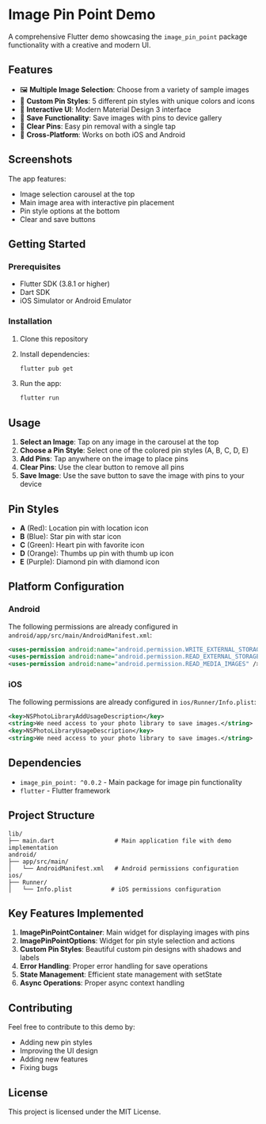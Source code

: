 # Image Pin Point Demo

A comprehensive Flutter demo showcasing the `image_pin_point` package functionality with a creative and modern UI.

## Features

- 🖼️ **Multiple Image Selection**: Choose from a variety of sample images
- 📌 **Custom Pin Styles**: 5 different pin styles with unique colors and icons
- 🎨 **Interactive UI**: Modern Material Design 3 interface
- 💾 **Save Functionality**: Save images with pins to device gallery
- 🧹 **Clear Pins**: Easy pin removal with a single tap
- 📱 **Cross-Platform**: Works on both iOS and Android

## Screenshots

The app features:
- Image selection carousel at the top
- Main image area with interactive pin placement
- Pin style options at the bottom
- Clear and save buttons

## Getting Started

### Prerequisites

- Flutter SDK (3.8.1 or higher)
- Dart SDK
- iOS Simulator or Android Emulator

### Installation

1. Clone this repository
2. Install dependencies:
   ```bash
   flutter pub get
   ```

3. Run the app:
   ```bash
   flutter run
   ```

## Usage

1. **Select an Image**: Tap on any image in the carousel at the top
2. **Choose a Pin Style**: Select one of the colored pin styles (A, B, C, D, E)
3. **Add Pins**: Tap anywhere on the image to place pins
4. **Clear Pins**: Use the clear button to remove all pins
5. **Save Image**: Use the save button to save the image with pins to your device

## Pin Styles

- **A** (Red): Location pin with location icon
- **B** (Blue): Star pin with star icon
- **C** (Green): Heart pin with favorite icon
- **D** (Orange): Thumbs up pin with thumb up icon
- **E** (Purple): Diamond pin with diamond icon

## Platform Configuration

### Android

The following permissions are already configured in `android/app/src/main/AndroidManifest.xml`:

```xml
<uses-permission android:name="android.permission.WRITE_EXTERNAL_STORAGE" tools:ignore="ScopedStorage" />
<uses-permission android:name="android.permission.READ_EXTERNAL_STORAGE" />
<uses-permission android:name="android.permission.READ_MEDIA_IMAGES" />
```

### iOS

The following permissions are already configured in `ios/Runner/Info.plist`:

```xml
<key>NSPhotoLibraryAddUsageDescription</key>
<string>We need access to your photo library to save images.</string>
<key>NSPhotoLibraryUsageDescription</key>
<string>We need access to your photo library to save images.</string>
```

## Dependencies

- `image_pin_point: ^0.0.2` - Main package for image pin functionality
- `flutter` - Flutter framework

## Project Structure

```
lib/
├── main.dart                 # Main application file with demo implementation
android/
├── app/src/main/
│   └── AndroidManifest.xml   # Android permissions configuration
ios/
├── Runner/
│   └── Info.plist           # iOS permissions configuration
```

## Key Features Implemented

1. **ImagePinPointContainer**: Main widget for displaying images with pins
2. **ImagePinPointOptions**: Widget for pin style selection and actions
3. **Custom Pin Styles**: Beautiful custom pin designs with shadows and labels
4. **Error Handling**: Proper error handling for save operations
5. **State Management**: Efficient state management with setState
6. **Async Operations**: Proper async context handling

## Contributing

Feel free to contribute to this demo by:
- Adding new pin styles
- Improving the UI design
- Adding new features
- Fixing bugs

## License

This project is licensed under the MIT License.

